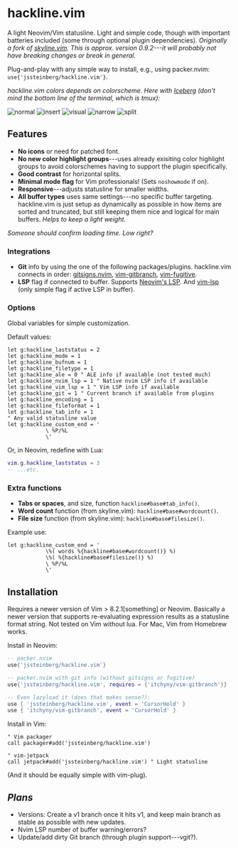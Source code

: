 # hackline.vim

A light Neovim/Vim statusline. Light and simple code, though with important batteries included (some through optional plugin dependencies). *Originally a fork of [skyline.vim](https://github.com/ourigen/skyline.vim). This is approx. version 0.9.2---it will probably not have breaking changes or break in general.*

Plug-and-play with any simple way to install, e.g., using packer.nvim: `use{'jssteinberg/hackline.vim'}`.

*hackline.vim colors depends on colorscheme. Here with [Iceberg](https://cocopon.github.io/iceberg.vim/) (don't mind the bottom line of the terminal, which is tmux):*

![normal](https://user-images.githubusercontent.com/729055/174136946-1f0cc857-a4cf-46b8-9781-8b8d336b776c.jpg)
![insert](https://user-images.githubusercontent.com/729055/174136970-bca8a857-9bc8-4a38-bf51-1484b626263b.jpg)
![visual](https://user-images.githubusercontent.com/729055/174136979-7599b2ca-67a8-462f-9436-2100ff27087a.jpg)
![narrow](https://user-images.githubusercontent.com/729055/174137072-07b9f0bd-6b95-41ca-b536-5dc6a8ade4a1.jpg)
![split](https://user-images.githubusercontent.com/729055/174137089-ed5f0fde-b41e-49ef-bd98-dd16f9ade287.jpg)

## Features

- **No icons** or need for patched font.
- **No new color highlight groups**---uses already exisiting color highlight groups to avoid colorschemes having to support the plugin specifically.
- **Good contrast** for horizontal splits.
- **Minimal mode flag** for Vim professionals! (Sets `noshowmode` if on).
- **Responsive**---adjusts statusline for smaller widths.
- **All buffer types** uses same settings---no specific buffer targeting. hackline.vim is just setup as dynamically as possible in how items are sorted and truncated, but still keeping them nice and logical for main buffers. *Helps to keep a light weight.*

*Someone should confirm loading time. Low right?*

### Integrations

- **Git** info by using the one of the following packages/plugins. hackline.vim connects in order: [gitsigns.nvim](https://github.com/lewis6991/gitsigns.nvim), [vim-gitbranch](https://github.com/itchyny/vim-gitbranch), [vim-fugitive](https://github.com/tpope/vim-fugitive).
- **LSP** flag if connected to buffer. Supports [Neovim's LSP](https://github.com/neovim/nvim-lspconfig).
And [vim-lsp](https://github.com/prabirshrestha/vim-lsp) (only simple flag if active LSP in buffer).
<!--
- **ALE** if active for buffer and the number of errors and warnings.
-->

### Options

Global variables for simple customization.

Default values:

```vim
let g:hackline_laststatus = 2
let g:hackline_mode = 1
let g:hackline_bufnum = 1
let g:hackline_filetype = 1
let g:hackline_ale = 0 " ALE info if available (not tested much)
let g:hackline_nvim_lsp = 1 " Native nvim LSP info if available
let g:hackline_vim_lsp = 1 " Vim LSP info if available
let g:hackline_git = 1 " Current branch if available from plugins
let g:hackline_encoding = 1
let g:hackline_fileformat = 1
let g:hackline_tab_info = 1
" Any valid statusline value
let g:hackline_custom_end = '
			\ %P/%L 
			\'
```

Or, in Neovim, redefine with Lua:

```lua
vim.g.hackline_laststatus = 3
-- ...etc.
```

### Extra functions

- **Tabs or spaces**, and size, function `hackline#base#tab_info()`.
- **Word count** function (from skyline.vim): `hackline#base#wordcount()`.
- **File size** function (from skyline.vim): `hackline#base#filesize()`.

Example use:

```vim
let g:hackline_custom_end = '
			\%( words %{hackline#base#wordcount()} %)
			\%( %{hackline#base#filesize()} %)
			\ %P/%L 
			\'
```

## Installation

Requires a newer version of Vim > 8.2.1[something] or Neovim. Basically a newer version that supports re-evaluating expression results as a statusline format string. Not tested on Vim without lua. For Mac, Vim from Homebrew works.

Install in Neovim:

```lua
-- packer.nvim
use{'jssteinberg/hackline.vim'}
```

```lua
-- packer.nvim with git info (without gitsigns or fugitive)
use{'jssteinberg/hackline.vim', requires = {'itchyny/vim-gitbranch'}}

-- Even lazyload it (does that makes sense?):
use { 'jssteinberg/hackline.vim', event = 'CursorHold' }
use { 'itchyny/vim-gitbranch', event = 'CursorHold' }
```

Install in Vim:

```vim
" Vim packager
call packager#add('jssteinberg/hackline.vim')

" vim-jetpack
call jetpack#add('jssteinberg/hackline.vim') " Light statusline
```

(And it should be equally simple with vim-plug).

## *Plans*

- Versions: Create a v1 branch once it hits v1, and keep main branch as stable as possible with new updates.
- Nvim LSP number of buffer warning/errors?
- Update/add dirty Git branch (through plugin support---vgit?).
